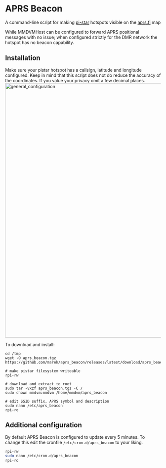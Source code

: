 # APRS Beacon

A command-line script for making [pi-star](https://www.pistar.uk) hotspots visible on the [aprs.fi](http://aprs.fi) map

While MMDVMHost can be configured to forward APRS positional messages with no issue; when configured strictly for the DMR network the hotspot has no beacon capability.

## Installation <a id="installation"></a>

Make sure your pistar hotspot has a callsign, latitude and longitude configured. Keep in mind that this script does not do reduce the accuracy of the coordinates. If you value your privacy omit a few decimal places.
<img width="822" alt="general_configuration" src="https://github.com/user-attachments/assets/c8569b00-630c-46f9-bba7-af0b07f3d98b">

To download and install:

```shell
cd /tmp
wget -O aprs_beacon.tgz https://github.com/marek/aprs_beacon/releases/latest/download/aprs_beacon.tgz

# make pistar filesystem writeable
rpi-rw

# download and extract to root
sudo tar -vxzf aprs_beacon.tgz -C /
sudo chown mmdvm:mmdvm /home/mmdvm/aprs_beacon

# edit SSID suffix, APRS symbol and description
sudo nano /etc/aprs_beacon
rpi-ro
```


## Additional configuration <a id="configuration"></a>

By default APRS Beacon is configured to update every 5 minutes.
To change this edit the cronfile `/etc/cron.d/aprs_beacon` to your liking.

```bash
rpi-rw
sudo nano /etc/cron.d/aprs_beacon
rpi-ro
```
